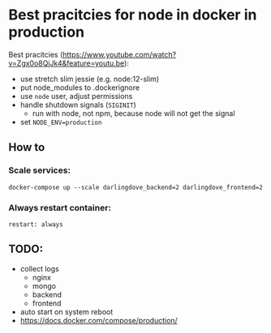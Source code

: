 # Best pracitcies for node in docker in production

Best pracitcies (https://www.youtube.com/watch?v=Zgx0o8QjJk4&feature=youtu.be):

- use stretch slim jessie (e.g. node:12-slim)
- put node_modules to .dockerignore
- use `node` user, adjust permissions
- handle shutdown signals (`SIGINIT`)
  - run with node, not npm, because node will not get the signal
- set `NODE_ENV=production`

## How to

### Scale services:

```
docker-compose up --scale darlingdove_backend=2 darlingdove_frontend=2
```

### Always restart container:

```
restart: always
```

## TODO:

- collect logs
  - nginx
  - mongo
  - backend
  - frontend
- auto start on system reboot
- https://docs.docker.com/compose/production/

